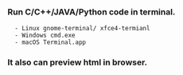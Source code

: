 ###  Run C/C++/JAVA/Python code in terminal.
      - Linux gnome-terminal/ xfce4-termianl
      - Windows cmd.exe
      - macOS Terminal.app
###  It also can preview html in browser.
